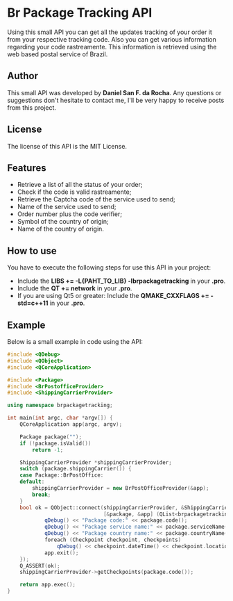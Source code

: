 # Br Package Tracking API

Using this small API you can get all the updates tracking of your order it from your respective tracking code. Also you can get various information regarding your code rastreamente. This information is retrieved using the web based postal service of Brazil.

## Author

This small API was developed by **Daniel San F. da Rocha**. Any questions or suggestions don't hesitate to contact me, I'll be very happy to receive posts from this project.

## License

The license of this API is the MIT License.

## Features

* Retrieve a list of all the status of your order;
* Check if the code is valid rastreamente;
* Retrieve the Captcha code of the service used to send;
* Name of the service used to send;
* Order number plus the code verifier;
* Symbol of the country of origin;
* Name of the country of origin.

## How to use

You have to execute the following steps for use this API in your project:

- Include the **LIBS += -L{PAHT_TO_LIB} -lbrpackagetracking** in your **.pro**.
- Include the **QT += network** in your **.pro**.
-  If you are using Qt5 or greater: Include the **QMAKE_CXXFLAGS += -std=c++11** in your **.pro**.

## Example

Below is a small example in code using the API:

```c++
#include <QDebug>
#include <QObject>
#include <QCoreApplication>

#include <Package>
#include <BrPostofficeProvider>
#include <ShippingCarrierProvider>

using namespace brpackagetracking;

int main(int argc, char *argv[]) {
    QCoreApplication app(argc, argv);

    Package package("");
    if (!package.isValid())
        return -1;

    ShippingCarrierProvider *shippingCarrierProvider;
    switch (package.shippingCarrier()) {
    case Package::BrPostOffice:
    default:
        shippingCarrierProvider = new BrPostOfficeProvider(&app);
        break;
    }
    bool ok = QObject::connect(shippingCarrierProvider, &ShippingCarrierProvider::finished,
                               [&package, &app] (QList<brpackagetracking::Checkpoint> checkpoints) {
            qDebug() << "Package code:" << package.code();
            qDebug() << "Package service name:" << package.serviceName();
            qDebug() << "Package country name:" << package.countryName() << "\n";
            foreach (Checkpoint checkpoint, checkpoints)
                qDebug() << checkpoint.dateTime() << checkpoint.location() << checkpoint.situation();
            app.exit();
    });
    Q_ASSERT(ok);
    shippingCarrierProvider->getCheckpoints(package.code());

    return app.exec();
}
```
